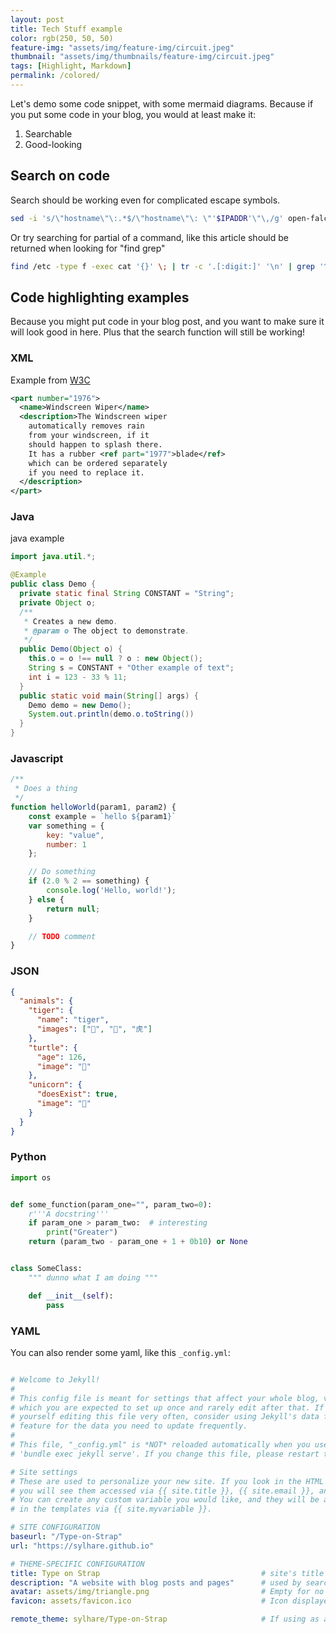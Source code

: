 ```yaml
---
layout: post
title: Tech Stuff example
color: rgb(250, 50, 50)
feature-img: "assets/img/feature-img/circuit.jpeg"
thumbnail: "assets/img/thumbnails/feature-img/circuit.jpeg"
tags: [Highlight, Markdown]
permalink: /colored/
---
```


Let's demo some code snippet, with some mermaid diagrams.
Because if you put some code in your blog, you would at least make it:
1. Searchable
2. Good-looking

## Search on code

Search should be working even for complicated escape symbols.

```bash
sed -i 's/\"hostname\"\:.*$/\"hostname\"\: \"'$IPADDR'\"\,/g' open-falcon/agent/config/cfg.json
```

Or try searching for partial of a command, like this article should be returned when looking for "find grep"

```bash
find /etc -type f -exec cat '{}' \; | tr -c '.[:digit:]' '\n' | grep '^[^.][^.]*\.[^.][^.]*\.[^.][^.]*\.[^.][^.]*$'
```

## Code highlighting examples

Because you might put code in your blog post, and you want to make sure it will look good in here. Plus that the search
function will still be working!

### XML

Example from [W3C]
```xml
<part number="1976">
  <name>Windscreen Wiper</name>
  <description>The Windscreen wiper
    automatically removes rain
    from your windscreen, if it
    should happen to splash there.
    It has a rubber <ref part="1977">blade</ref>
    which can be ordered separately
    if you need to replace it.
  </description>
</part>
```

### Java

java example

```java
import java.util.*;

@Example
public class Demo {
  private static final String CONSTANT = "String";
  private Object o;
  /**
   * Creates a new demo.
   * @param o The object to demonstrate.
   */
  public Demo(Object o) {
    this.o = o !== null ? o : new Object();
    String s = CONSTANT + "Other example of text";
    int i = 123 - 33 % 11;
  }
  public static void main(String[] args) {
    Demo demo = new Demo();
    System.out.println(demo.o.toString())
  }
}
```

### Javascript

```javascript
/**
 * Does a thing
 */
function helloWorld(param1, param2) {
    const example = `hello ${param1}`
    var something = {
        key: "value",
        number: 1
    };

    // Do something
    if (2.0 % 2 == something) {
        console.log('Hello, world!');
    } else {
        return null;
    }

    // TODO comment
}
```

### JSON

```json
{
  "animals": {
    "tiger": {
      "name": "tiger",
      "images": ["🐯", "🐅", "⻁"]
    },
    "turtle": {
      "age": 126,
      "image": "🐢"
    },
    "unicorn": {
      "doesExist": true,
      "image": "🦄"
    }
  }
}
```

### Python

```python
import os


def some_function(param_one="", param_two=0):
    r'''A docstring'''
    if param_one > param_two:  # interesting
        print("Greater")
    return (param_two - param_one + 1 + 0b10) or None


class SomeClass:
    """ dunno what I am doing """

    def __init__(self):
        pass
```

### YAML

You can also render some yaml, like this `_config.yml`:

```yml

# Welcome to Jekyll!
#
# This config file is meant for settings that affect your whole blog, values
# which you are expected to set up once and rarely edit after that. If you find
# yourself editing this file very often, consider using Jekyll's data files
# feature for the data you need to update frequently.
#
# This file, "_config.yml" is *NOT* reloaded automatically when you use
# 'bundle exec jekyll serve'. If you change this file, please restart the server process.

# Site settings
# These are used to personalize your new site. If you look in the HTML files,
# you will see them accessed via {{ site.title }}, {{ site.email }}, and so on.
# You can create any custom variable you would like, and they will be accessible
# in the templates via {{ site.myvariable }}.

# SITE CONFIGURATION
baseurl: "/Type-on-Strap"
url: "https://sylhare.github.io"

# THEME-SPECIFIC CONFIGURATION
title: Type on Strap                                    # site's title
description: "A website with blog posts and pages"      # used by search engines
avatar: assets/img/triangle.png                         # Empty for no avatar in navbar
favicon: assets/favicon.ico                             # Icon displayed in the tab

remote_theme: sylhare/Type-on-Strap                     # If using as a remote_theme in github
```

[W3C]: https://www.w3.org/standards/xml/core
